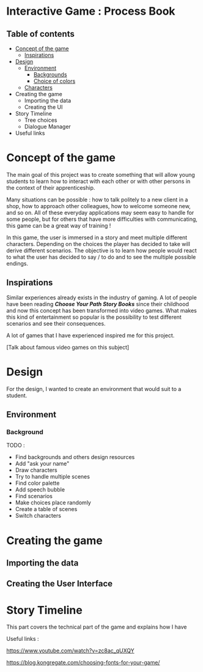# Interactive Game : Process Book



## Table of contents

- [Concept of the game](#concept-of-the-game)
    - [Inspirations](#inspirations)
- [Design](#design)
    - [Environment](#enviroment)
        - [Backgrounds](#background)
        - [Choice of colors](#choice-of-colors)
    - [Characters](#characters)
- Creating the game
    - Importing the data
    - Creating the UI
- Story Timeline
    - Tree choices
    - Dialogue Manager
- Useful links






# Concept of the game

The main goal of this project was to create something that will allow young students to learn how to interact with each other or with other persons in the context of their apprenticeship.

Many situations can be possible : how to talk politely to a new client in a shop, how to approach other colleagues, how to welcome someone new, and so on.
All of these everyday applications may seem easy to handle for some people, but for others that have more difficulties with communicating, this game can be a great way of training !

In this game,  the user is immersed in a story and meet multiple different characters. Depending on the choices the player has decided to take will derive different scenarios. The objective is to learn how people would react to what the user has decided to say / to do and to see the multiple possible endings.



## Inspirations

Similar experiences already exists in the industry of gaming. A lot of people have been reading _**Choose Your Path Story Books**_ since their childhood and now this concept has been transformed into video games. What makes this kind of entertainment so popular is the possibility to test different scenarios and see their consequences.

A lot of games that I have experienced inspired me for this project.	



[Talk about famous video games on this subject]



# Design

For the design, I wanted to create an environment that would suit to a student. 



## Environment

### Background









TODO :

- Find backgrounds and others design resources
- Add "ask your name" 
- Draw characters
- Try to handle multiple scenes
- Find color palette
- Add speech bubble
- Find scenarios
- Make choices place randomly
- Create a table of scenes
- Switch characters





# Creating the game

## Importing the data





## Creating the User Interface





# Story Timeline

This part covers the technical part of the game and explains how I have









Useful links :

https://www.youtube.com/watch?v=zc8ac_qUXQY

https://blog.kongregate.com/choosing-fonts-for-your-game/


